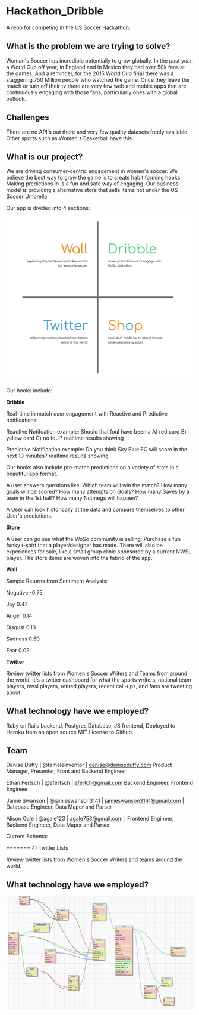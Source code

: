 # Hackathon_Dribble
A repo for competing in the US Soccer Hackathon.

## What is the problem we are trying to solve?


Woman's Soccer has incredible potentially to grow globally. In the past year, a World Cup off year, in England and in Mexico they had over 50k fans at the games. And a reminder, for the 2015 World Cup final there was a staggering 750 Million people who watched the game. Once they leave the match or turn off their tv there are very few web and mobile apps that are continuously engaging with those fans, particularly ones with a global outlook.

## Challenges

There are no API's out there and very few quality datasets freely available. Other sports such as Women's Basketball have this.

## What is our project?

We are driving consumer-centric engagement in women's soccer. We believe the best way to grow the game is to create habit forming hooks. Making predictions in is a fun and safe way of engaging. Our business model is providing a alternative store that sells items not under the US Soccer Umbrella

Our app is divided into 4 sections:

![](https://github.com/femaleinventor/Hackathon_Dribble/blob/development/homepage.png)

Our hooks include:

**Dribble**


Real-time in match user engagement with Reactive and Predictive notifications.

Reactive Notifcation example:
Should that foul have been a A) red card B) yellow card C) no foul?
realtime results showing

Predictive Notification example:
Do you think Sky Blue FC will score in the next 10 minutes?
realtime results showing


Our hooks also include pre-match predictions on a variety of stats in a beautiful app format.

A user answers questions like:
Which team will win the match?
How many goals will be scored?
How many attempts on Goals?
How many Saves by a team in the 1st half?
How many Nutmegs will happen?

A User can look historically at the data and compare themselves to other User's predictions.


**Store**

A user can go see what the WoSo community is selling. Purchase a fun funky t-shirt that a player/designer has made. There will also be experiences for sale, like a small group clinic sponsored by a current NWSL player. The store items are woven into the fabric of the app.

**Wall**


Sample Returns from Sentiment Analysis:

Negative
-0.75

Joy
0.47

Anger
0.14

Disgust
0.13

Sadness
0.50

Fear
0.09


**Twitter**

Review twitter lists from Women's Soccer Writers and Teams from around the world. It's a twitter dashboard for what the sports writers, national team players, nwsl players, retired players, recent call-ups, and fans are tweeting about.


## What technology have we employed?

Ruby on Rails backend, Postgres Database, JS frontend, Deployed to Heroku from an open source MIT License to Github.


## Team

Denise Duffy | @femaleinventor | denise@deniseduffy.com
Product Manager, Presenter, Front and Backend Engineer

Ethan Fertsch | @efertsch | efertch@gmail.com
Backend Engineer, Frontend Engineer

Jamie Swanson | @jamieswanson3141 | jamieswanson3141@gmail.com |
Database Engineer, Data Maper and Parser

Alison Gale | @agale123 | agale753@gmail.com |
Frontend Engineer, Backend Engineer, Data Maper and Parser


Current Schema:

=======
4) Twitter Lists

Review twitter lists from Women's Soccer Writers and teams around the world.  

## What technology have we employed?

![](https://github.com/femaleinventor/Hackathon_Dribble/blob/master/Dribble-Schema.png)
